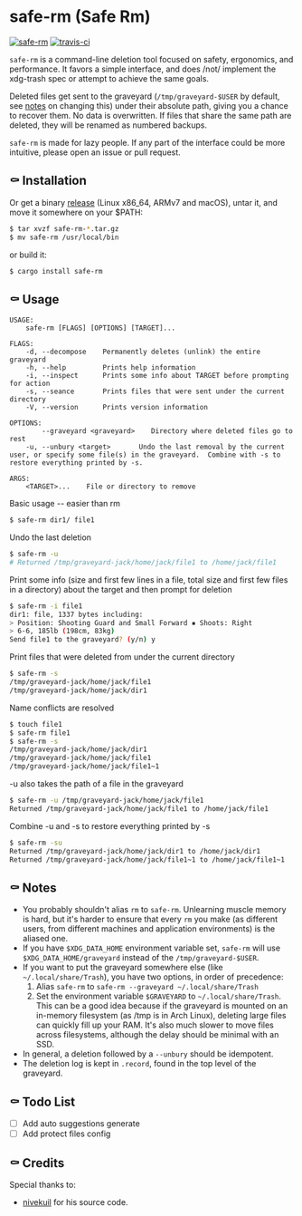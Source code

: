 # safe-rm (Safe Rm)

[![safe-rm](https://img.shields.io/crates/v/safe-rm.svg)](https://crates.io/crates/safe-rm)
[![travis-ci](https://travis-ci.com/alongwy/safe-rm.svg?branch=master)](https://travis-ci.com/alongwy/safe-rm)

`safe-rm` is a command-line deletion tool focused on safety, ergonomics, and performance.  It favors a simple interface, and does /not/ implement the xdg-trash spec or attempt to achieve the same goals.

Deleted files get sent to the graveyard (`/tmp/graveyard-$USER` by default, see [notes](https://github.com/alongwy/safe-rm#-notes) on changing this) under their absolute path, giving you a chance to recover them.  No data is overwritten.  If files that share the same path are deleted, they will be renamed as numbered backups.

`safe-rm` is made for lazy people.  If any part of the interface could be more intuitive, please open an issue or pull request.

## ⚰ Installation
Or get a binary [release](https://github.com/alongwy/safe-rm/releases) (Linux x86_64, ARMv7 and macOS), untar it, and move it somewhere on your $PATH:
```bash
$ tar xvzf safe-rm-*.tar.gz
$ mv safe-rm /usr/local/bin
```

or build it:
```bash
$ cargo install safe-rm
```

## ⚰ Usage
```
USAGE:
    safe-rm [FLAGS] [OPTIONS] [TARGET]...

FLAGS:
    -d, --decompose    Permanently deletes (unlink) the entire graveyard
    -h, --help         Prints help information
    -i, --inspect      Prints some info about TARGET before prompting for action
    -s, --seance       Prints files that were sent under the current directory
    -V, --version      Prints version information

OPTIONS:
        --graveyard <graveyard>    Directory where deleted files go to rest
    -u, --unbury <target>       Undo the last removal by the current user, or specify some file(s) in the graveyard.  Combine with -s to restore everything printed by -s.

ARGS:
    <TARGET>...    File or directory to remove
```
Basic usage -- easier than rm
```bash
$ safe-rm dir1/ file1
```
Undo the last deletion
```bash
$ safe-rm -u
# Returned /tmp/graveyard-jack/home/jack/file1 to /home/jack/file1
```

Print some info (size and first few lines in a file, total size and first few files in a directory) about the target and then prompt for deletion
```bash
$ safe-rm -i file1
dir1: file, 1337 bytes including:
> Position: Shooting Guard and Small Forward ▪ Shoots: Right
> 6-6, 185lb (198cm, 83kg)
Send file1 to the graveyard? (y/n) y
```
Print files that were deleted from under the current directory
```bash
$ safe-rm -s
/tmp/graveyard-jack/home/jack/file1
/tmp/graveyard-jack/home/jack/dir1
```
Name conflicts are resolved
```bash
$ touch file1
$ safe-rm file1
$ safe-rm -s
/tmp/graveyard-jack/home/jack/dir1
/tmp/graveyard-jack/home/jack/file1
/tmp/graveyard-jack/home/jack/file1~1
```
-u also takes the path of a file in the graveyard
```bash
$ safe-rm -u /tmp/graveyard-jack/home/jack/file1
Returned /tmp/graveyard-jack/home/jack/file1 to /home/jack/file1
```
Combine -u and -s to restore everything printed by -s
```bash
$ safe-rm -su
Returned /tmp/graveyard-jack/home/jack/dir1 to /home/jack/dir1
Returned /tmp/graveyard-jack/home/jack/file1~1 to /home/jack/file1~1
```
## ⚰ Notes
- You probably shouldn't alias `rm` to `safe-rm`.  Unlearning muscle memory is hard, but it's harder to ensure that every `rm` you make (as different users, from different machines and application environments) is the aliased one.
- If you have `$XDG_DATA_HOME` environment variable set, `safe-rm` will use `$XDG_DATA_HOME/graveyard` instead of the `/tmp/graveyard-$USER`.
- If you want to put the graveyard somewhere else (like `~/.local/share/Trash`), you have two options, in order of precedence:
  1. Alias `safe-rm` to `safe-rm --graveyard ~/.local/share/Trash`
  2. Set the environment variable `$GRAVEYARD` to `~/.local/share/Trash`.
  This can be a good idea because if the graveyard is mounted on an in-memory filesystem (as /tmp is in Arch Linux), deleting large files can quickly fill up your RAM.  It's also much slower to move files across filesystems, although the delay should be minimal with an SSD.
- In general, a deletion followed by a `--unbury` should be idempotent.
- The deletion log is kept in `.record`, found in the top level of the graveyard.

## ⚰ Todo List

- [ ] Add auto suggestions generate
- [ ] Add protect files config

## ⚰ Credits
Special thanks to:
+ [nivekuil](https://github.com/nivekuil/rip) for his source code.